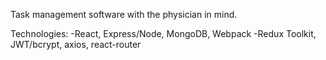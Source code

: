 Task management software with the physician in mind.

Technologies:
  -React, Express/Node, MongoDB, Webpack
  -Redux Toolkit, JWT/bcrypt, axios, react-router
